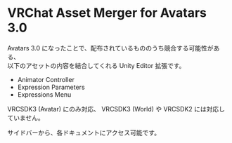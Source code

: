 # VRChat Asset Merger for Avatars 3.0

Avatars 3.0 になったことで、配布されているもののうち競合する可能性がある、  
以下のアセットの内容を結合してくれる Unity Editor 拡張です。

- Animator Controller
- Expression Parameters
- Expressions Menu

VRCSDK3 (Avatar) にのみ対応、 VRCSDK3 (World) や VRCSDK2 には対応していません。

サイドバーから、各ドキュメントにアクセス可能です。
